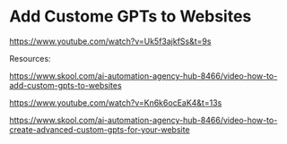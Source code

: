 # Add Custome GPTs to Websites

https://www.youtube.com/watch?v=Uk5f3ajkfSs&t=9s

Resources:

https://www.skool.com/ai-automation-agency-hub-8466/video-how-to-add-custom-gpts-to-websites


https://www.youtube.com/watch?v=Kn6k6ocEaK4&t=13s

https://www.skool.com/ai-automation-agency-hub-8466/video-how-to-create-advanced-custom-gpts-for-your-website

